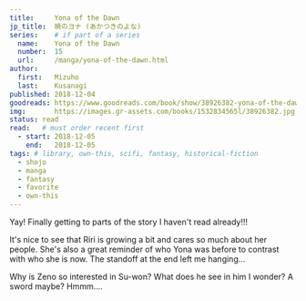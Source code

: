 ```yaml
---
title:     Yona of the Dawn
jp_title:  暁のヨナ (あかつきのよな)
series:    # if part of a series
  name:    Yona of the Dawn
  number:  15
  url:     /manga/yona-of-the-dawn.html
author: 
  first:   Mizuho 
  last:    Kusanagi
published: 2018-12-04 
goodreads: https://www.goodreads.com/book/show/38926382-yona-of-the-dawn-vol-15
img:       https://images.gr-assets.com/books/1532834565l/38926382.jpg
status: read
read:   # must order recent first
  - start: 2018-12-05 
    end:   2018-12-05
tags: # library, own-this, scifi, fantasy, historical-fiction
  - shojo
  - manga
  - fantasy
  - favorite
  - own-this
---
```


Yay! Finally getting to parts of the story I haven't read already!!! 

It's nice to see that Riri is growing a bit and cares so much about her people. She's also a great reminder of who Yona was before to contrast with who she is now. The standoff at the end left me hanging... 

<p class="spoiler">Why is Zeno so interested in Su-won? What does he see in him I wonder? A sword maybe? Hmmm....</p>
